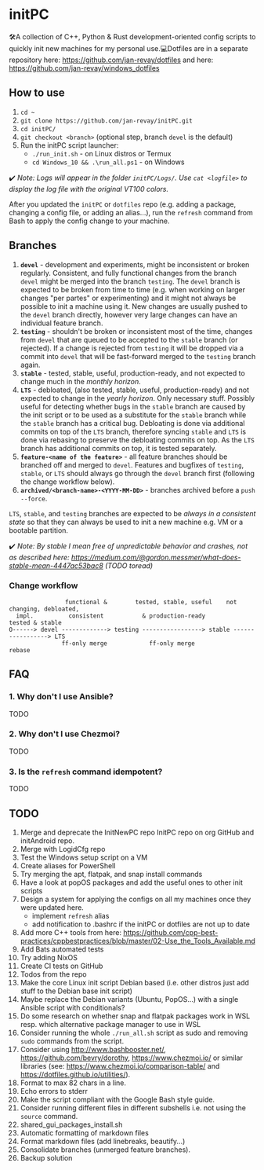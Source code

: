 # initPC

🛠A collection of C++, Python & Rust development-oriented config scripts to quickly init new machines for my personal use.💻Dotfiles are in a separate repository here: <https://github.com/jan-revay/dotfiles> and here: <https://github.com/jan-revay/windows_dotfiles>

## How to use

1. `cd ~`
2. `git clone https://github.com/jan-revay/initPC.git`
3. `cd initPC/`
4. `git checkout <branch>` (optional step, branch `devel` is the default)
5. Run the initPC script launcher:
    * `./run_init.sh` - on Linux distros or Termux
    * `cd Windows_10 && .\run_all.ps1` - on Windows

✔️ *Note: Logs will appear in the folder `initPC/Logs/`. Use `cat <logfile>` to display the log file with the original VT100 colors.*

After you updated the `initPC` or `dotfiles` repo (e.g. adding a package, changing a config file, or adding an alias...), run the `refresh` command from Bash to apply the config change to your machine.

## Branches

1. **`devel`** - development and experiments, might be inconsistent or broken regularly. Consistent, and fully functional changes from the branch `devel` might be merged into the branch `testing`. The `devel` branch is expected to be broken from time to time (e.g. when working on larger changes "per partes" or experimenting) and it might not always be possible to init a machine using it. New changes are usually pushed to the `devel` branch directly, however very large changes can have an individual feature branch.
2. **`testing`** - shouldn't be broken or inconsistent most of the time, changes from `devel` that are queued to be accepted to the `stable` branch (or rejected). If a change is rejected from `testing` it will be dropped via a commit into `devel` that will be fast-forward merged to the `testing` branch again.
3. **`stable`** - tested, stable, useful, production-ready, and not expected to change much in the _monthly horizon_.
4. **`LTS`** - debloated, (also tested, stable, useful, production-ready) and not expected to change in the _yearly horizon_. Only necessary stuff. Possibly useful for detecting whether bugs in the `stable` branch are caused by the init script or to be used as a substitute for the `stable` branch while the `stable` branch has a critical bug. Debloating is done via additional commits on top of the `LTS` branch, therefore syncing `stable` and `LTS` is done via rebasing to preserve the debloating commits on top. As the `LTS` branch has additional commits on top, it is tested separately.
5. **`feature-<name of the feature>`** - all feature branches should be branched off and merged to `devel`. Features and bugfixes of `testing`, `stable`, or `LTS` should always go through the `devel` branch first (following the change workflow below).
6. **`archived/<branch-name>-<YYYY-MM-DD>`** - branches archived before a `push --force`.

`LTS`, `stable`, and `testing` branches are expected to be _always in a consistent state_ so that they can always be used to init a new machine e.g. VM or a bootable partition.

✔️ *Note: By stable I mean free of unpredictable behavior and crashes, not as described here: <https://medium.com/@gordon.messmer/what-does-stable-mean-4447ac53bac8> (TODO toread)*

### Change workflow

```text
                functional &        tested, stable, useful    not changing, debloated,
  impl.          consistent           & production-ready         tested & stable
O------> devel -------------> testing -----------------> stable -----------------> LTS
               ff-only merge            ff-only merge                rebase
```

## FAQ

### 1. Why don't I use Ansible?

TODO

### 2. Why don't I use Chezmoi?

TODO

### 3. Is the `refresh` command idempotent?

TODO

## TODO

1. Merge and deprecate the InitNewPC repo InitPC repo on org GitHub and initAndroid repo.
1. Merge with LogidCfg repo
1. Test the Windows setup script on a VM
1. Create aliases for PowerShell
1. Try merging the apt, flatpak, and snap install commands
1. Have a look at popOS packages and add the useful ones to other init scripts
1. Design a system for applying the configs on all my machines once they
   were updated here.
   - implement `refresh` alias
   - add notification to .bashrc if the initPC or dotfiles are not up to date
1. Add more C++ tools from here: <https://github.com/cpp-best-practices/cppbestpractices/blob/master/02-Use_the_Tools_Available.md>
1. Add Bats automated tests
1. Try adding NixOS
1. Create CI tests on GitHub
1. Todos from the repo
1. Make the core Linux init script Debian based (i.e. other distros just add stuff to the Debian base init script)
1. Maybe replace the Debian variants (Ubuntu, PopOS...) with a single Ansible script with conditionals?
1. Do some research on whether snap and flatpak packages work in WSL resp. which alternative package manager to use in WSL
1. Consider running the whole `./run_all.sh` script as sudo and removing `sudo` commands from the script.
1. Consider using <http://www.bashbooster.net/>, <https://github.com/bevry/dorothy>, <https://www.chezmoi.io/> or similar libraries (see: <https://www.chezmoi.io/comparison-table/> and <https://dotfiles.github.io/utilities/>).
1. Format to max 82 chars in a line.
1. Echo errors to stderr
1. Make the script compliant with the Google Bash style guide.
1. Consider running different files in different subshells i.e. not using the `source` command.
1. shared_gui_packages_install.sh
1. Automatic formatting of markdown files
1. Format markdown files (add linebreaks, beautify...)
1. Consolidate branches (unmerged feature branches).
1. Backup solution

